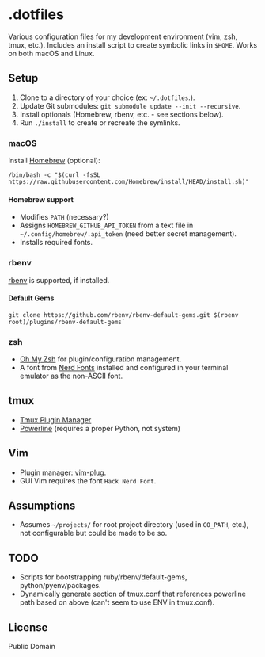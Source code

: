 # .dotfiles

Various configuration files for my development environment (vim, zsh, tmux, etc.). Includes an install script to create symbolic links in `$HOME`. Works on both macOS and Linux.

## Setup

1. Clone to a directory of your choice (ex: `~/.dotfiles`.).
2. Update Git submodules: `git submodule update --init --recursive`.
3. Install optionals (Homebrew, rbenv, etc. - see sections below).
4. Run `./install` to create or recreate the symlinks.

### macOS

Install [Homebrew](https://brew.sh) (optional):

```
/bin/bash -c "$(curl -fsSL https://raw.githubusercontent.com/Homebrew/install/HEAD/install.sh)"
```

#### Homebrew support

- Modifies `PATH` (necessary?)
- Assigns `HOMEBREW_GITHUB_API_TOKEN` from a text file in `~/.config/homebrew/.api_token` (need better secret management).
- Installs required fonts.

### rbenv

[rbenv](https://github.com/rbenv/rbenv) is supported, if installed.

#### Default Gems

```
git clone https://github.com/rbenv/rbenv-default-gems.git $(rbenv root)/plugins/rbenv-default-gems`
```

### zsh

- [Oh My Zsh](https://github.com/robbyrussell/oh-my-zsh) for plugin/configuration management.
- A font from [Nerd Fonts](https://github.com/ryanoasis/nerd-fonts) installed and configured in your terminal emulator as the non-ASCII font.

## tmux

- [Tmux Plugin Manager](https://github.com/tmux-plugins/tpm)
- [Powerline](https://github.com/powerline/powerline) (requires a proper Python, not system)

## Vim

- Plugin manager: [vim-plug](https://github.com/junegunn/vim-plug).
- GUI Vim requires the font `Hack Nerd Font`.

## Assumptions

- Assumes `~/projects/` for root project directory (used in `GO_PATH`, etc.), not configurable but could be made to be so.

## TODO

- Scripts for bootstrapping ruby/rbenv/default-gems, python/pyenv/packages.
- Dynamically generate section of tmux.conf that references powerline path based on above (can't seem to use ENV in tmux.conf).

## License

Public Domain
